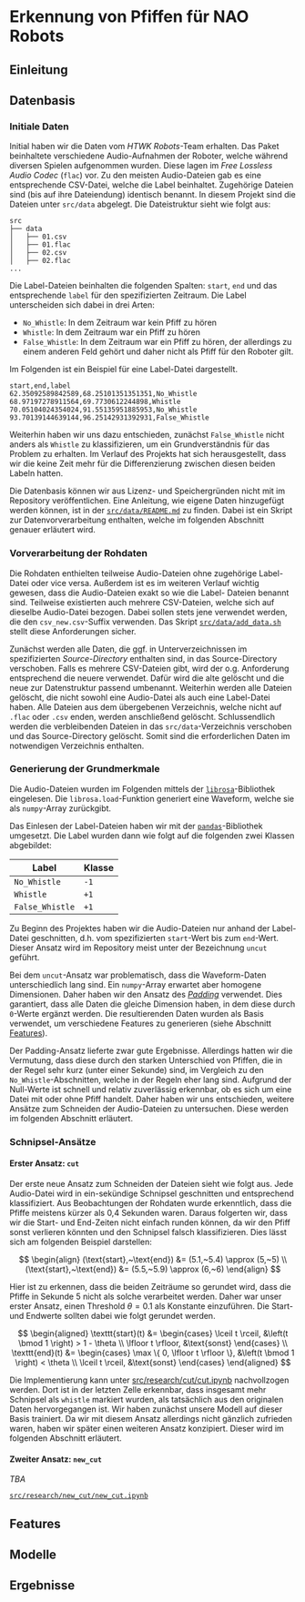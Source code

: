 # Erkennung von Pfiffen für NAO Robots

## Einleitung


## Datenbasis

### Initiale Daten

Initial haben wir die Daten vom *HTWK Robots*-Team erhalten. Das Paket beinhaltete verschiedene
Audio-Aufnahmen der Roboter, welche während diversen Spielen aufgenommen wurden. Diese lagen im
*Free Lossless Audio Codec* (`flac`) vor. Zu den meisten Audio-Dateien gab es eine entsprechende
CSV-Datei, welche die Label beinhaltet. Zugehörige Dateien sind (bis auf ihre Dateiendung) identisch
benannt. In diesem Projekt sind die Dateien unter `src/data` abgelegt. Die Dateistruktur sieht wie
folgt aus:

```
src
├── data
│   ├── 01.csv
│   ├── 01.flac
│   ├── 02.csv
│   ├── 02.flac
...
```

Die Label-Dateien beinhalten die folgenden Spalten: `start`, `end` und das entsprechende `label`
für den spezifizierten Zeitraum. Die Label unterscheiden sich dabei in drei Arten:

- `No_Whistle`: In dem Zeitraum war kein Pfiff zu hören
- `Whistle`: In dem Zeitraum war ein Pfiff zu hören
- `False_Whistle`: In dem Zeitraum war ein Pfiff zu hören, der allerdings zu einem anderen Feld
  gehört und daher nicht als Pfiff für den Roboter gilt.

Im Folgenden ist ein Beispiel für eine Label-Datei dargestellt.

```csv
start,end,label
62.35092589842589,68.25101351351351,No_Whistle
68.97197278911564,69.7730612244898,Whistle
70.05104024354024,91.55135951885953,No_Whistle
93.70139144639144,96.25142931392931,False_Whistle
```

Weiterhin haben wir uns dazu entschieden, zunächst `False_Whistle` nicht anders als `Whistle` zu
klassifizieren, um ein Grundverständnis für das Problem zu erhalten. Im Verlauf des Projekts hat
sich herausgestellt, dass wir die keine Zeit mehr für die Differenzierung zwischen diesen beiden
Labeln hatten.

Die Datenbasis können wir aus Lizenz- und Speichergründen nicht mit im Repository veröffentlichen.
Eine Anleitung, wie eigene Daten hinzugefügt werden können, ist in der 
[`src/data/README.md`](../src/data/README.md#adding-your-data) zu finden. Dabei ist ein Skript
zur Datenvorverarbeitung enthalten, welche im folgenden Abschnitt genauer erläutert wird.


### Vorverarbeitung der Rohdaten

Die Rohdaten enthielten teilweise Audio-Dateien ohne zugehörige Label-Datei oder vice versa.
Außerdem ist es im weiteren Verlauf wichtig gewesen, dass die Audio-Dateien exakt so wie die
Label- Dateien benannt sind. Teilweise existierten auch mehrere CSV-Dateien, welche sich auf
dieselbe Audio-Datei bezogen. Dabei sollen stets jene verwendet werden, die den `csv_new.csv`-Suffix
verwenden. Das Skript [`src/data/add_data.sh`](../src/data/add_data.sh) stellt diese
Anforderungen sicher.

Zunächst werden alle Daten, die ggf. in Unterverzeichnissen im spezifizierten *Source-Directory*
enthalten sind, in das Source-Directory verschoben. Falls es mehrere CSV-Dateien gibt, wird der
o.g. Anforderung entsprechend die neuere verwendet. Dafür wird die alte gelöscht und die neue
zur Datenstruktur passend umbenannt. Weiterhin werden alle Dateien gelöscht, die nicht sowohl eine
Audio-Datei als auch eine Label-Datei haben. Alle Dateien aus dem übergebenen Verzeichnis, welche
nicht auf `.flac` oder `.csv` enden, werden anschließend gelöscht. Schlussendlich werden die 
verbleibenden Dateien in das `src/data`-Verzeichnis verschoben und das Source-Directory gelöscht.
Somit sind die erforderlichen Daten im notwendigen Verzeichnis enthalten.


### Generierung der Grundmerkmale

Die Audio-Dateien wurden im Folgenden mittels der [`librosa`](https://librosa.org/)-Bibliothek
eingelesen. Die `librosa.load`-Funktion generiert eine Waveform, welche sie als `numpy`-Array
zurückgibt.

Das Einlesen der Label-Dateien haben wir mit der [`pandas`](https://pandas.pydata.org/)-Bibliothek
umgesetzt. Die Label wurden dann wie folgt auf die folgenden zwei Klassen abgebildet:

| Label           | Klasse |
|-----------------|--------|
| `No_Whistle`    | `-1`   |
| `Whistle`       | `+1`   |
| `False_Whistle` | `+1`   |

Zu Beginn des Projektes haben wir die Audio-Dateien nur anhand der Label-Datei geschnitten, d.h.
vom spezifizierten `start`-Wert bis zum `end`-Wert. Dieser Ansatz wird im Repository meist unter der
Bezeichnung `uncut` geführt.

Bei dem `uncut`-Ansatz war problematisch, dass die Waveform-Daten unterschiedlich lang sind. Ein
`numpy`-Array erwartet aber homogene Dimensionen. Daher haben wir den Ansatz des
[*Padding*](https://www.baeldung.com/cs/deep-neural-networks-padding) verwendet. Dies garantiert,
dass alle Daten die gleiche Dimension haben, in dem diese durch `0`-Werte ergänzt werden. Die
resultierenden Daten wurden als Basis verwendet, um verschiedene Features zu generieren (siehe
Abschnitt [Features](#features)).

Der Padding-Ansatz lieferte zwar gute Ergebnisse. Allerdings hatten wir die Vermutung, dass diese
durch den starken Unterschied von Pfiffen, die in der Regel sehr kurz (unter einer Sekunde) sind, im
Vergleich zu den `No_Whistle`-Abschnitten, welche in der Regeln eher lang sind. Aufgrund der
Null-Werte ist schnell und relativ zuverlässig erkennbar, ob es sich um eine Datei mit oder ohne
Pfiff handelt. Daher haben wir uns entschieden, weitere Ansätze zum Schneiden der Audio-Dateien
zu untersuchen. Diese werden im folgenden Abschnitt erläutert.


### Schnipsel-Ansätze

#### Erster Ansatz: `cut`

Der erste neue Ansatz zum Schneiden der Dateien sieht wie folgt aus. Jede Audio-Datei wird in
ein-sekündige Schnipsel geschnitten und entsprechend klassifiziert. Aus Beobachtungen der Rohdaten
wurde erkenntlich, dass die Pfiffe meistens kürzer als 0,4 Sekunden waren. Daraus folgerten wir,
dass wir die Start- und End-Zeiten nicht einfach runden können, da wir den Pfiff sonst verlieren
könnten und den Schnipsel falsch klassifizieren. Dies lässt sich am folgenden Beispiel darstellen:

$$
\begin{align}
  (\text{start},~\text{end}) &= (5.1,~5.4) \approx (5,~5) \\
  (\text{start},~\text{end}) &= (5.5,~5.9) \approx (6,~6)
\end{align}
$$

Hier ist zu erkennen, dass die beiden Zeiträume so gerundet wird, dass die Pfiffe in Sekunde 5
nicht als solche verarbeitet werden. Daher war unser erster Ansatz, einen Threshold $\theta = 0.1$
als Konstante einzuführen. Die Start- und Endwerte sollten dabei wie folgt gerundet werden.

$$
\begin{aligned}
  \texttt{start}(t) &= \begin{cases}
    \lceil t \rceil, &\left(t \bmod 1 \right) > 1 - \theta \\
    \lfloor t \rfloor, &\text{sonst}
  \end{cases}
  \\
  \texttt{end}(t) &= \begin{cases}
    \max \{ 0, \lfloor t \rfloor \}, &\left(t \bmod 1 \right) < \theta \\
    \lceil t \rceil, &\text{sonst}
  \end{cases}
\end{aligned}
$$

Die Implementierung kann unter
[src/research/cut/cut.ipynb](../src/research/cut/cut.ipynb) nachvollzogen werden. Dort ist in der
letzten Zelle erkennbar, dass insgesamt mehr Schnipsel als `whistle` markiert wurden, als
tatsächlich aus den originalen Daten hervorgegangen ist. Wir haben zunächst unsere Modell auf dieser
Basis trainiert. Da wir mit diesem Ansatz allerdings nicht gänzlich zufrieden waren, haben wir
später einen weiteren Ansatz konzipiert. Dieser wird im folgenden Abschnitt erläutert.


#### Zweiter Ansatz: `new_cut`

*TBA*

[`src/research/new_cut/new_cut.ipynb`](../src/research/new_cut/new_cut.ipynb)


## Features


## Modelle


## Ergebnisse

